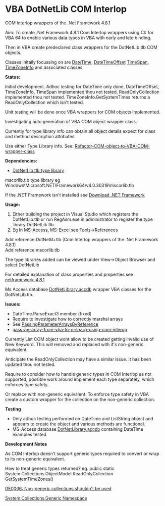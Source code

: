 # VBA DotNetLib COM Interlop
 COM Interlop wrappers of the .Net Framework 4.8.1
 
  Aim: To create .Net Framework 4.8.1 Com Interlop wrappers using C# for VBA 64 to enable various data types in VBA with early and late binding.
 
 Then in VBA create predeclared class wrappers for the DotNetLib.tlb COM objects.
 
 Classes initally focussing on are  [DateTime](https://learn.microsoft.com/en-us/dotnet/api/system.datetime?view=netframework-4.8.1), [DateTimeOffset](https://learn.microsoft.com/en-us/dotnet/api/system.datetimeoffset?view=netframework-4.8.1) [TimeSpan](https://learn.microsoft.com/en-us/dotnet/api/system.timespan?view=netframework-4.8.1),  [TimeZoneInfo](https://learn.microsoft.com/en-us/dotnet/api/system.timezoneinfo?view=netframework-4.8.1) and associated classes.
 
  **Status:**
  
  Initial development.  Adhoc testing for DateTime only done, DateTimeOffset, TimeZoneInfo, TimeSpan implemented thou not tested, 
  ReadOnlyCollection implemented thou not tested.  TimeZoneInfo.GetSystemTimes returns a ReadOnlyCollection which isn't tested. 
  
  Unit testing will be done once VBA wrappers for COM objects implemented.
  
  Investigating auto generation of VBA COM object wrapper class.
  
  Currently for type library info can obtain all object details expect for class and method description attributes.
  
  Use either Type Library info.  See: [Refactor-COM-object-to-VBA-COM-wrapper-class](https://github.com/MarkJohnstoneGitHub/Refactor-COM-object-to-VBA-COM-wrapper-class)
  
 **Dependencies:**
   
 - [DotNetLib.tlb type library](https://github.com/MarkJohnstoneGitHub/DotNetLib/blob/main/bin/Release/DotNetLib.tlb)
   
mscorlib.tlb type library eg Windows\Microsoft.NET\Framework64\v4.0.30319\mscorlib.tlb

If the .NET Framework isn't installed see [Download .NET Framework](https://dotnet.microsoft.com/en-us/download/dotnet-framework)

 **Usage:**
 
 1) Either building the project in Visual Studio which registers the DotNetLib.tlb or run RegAsm.exe in administrator to register the type library DotNetLib.tlb.
 2) Eg In MS-Access, MS-Excel see Tools->References
 
 Add reference DotNetlib.tlb (Com Interlop wrappers of the .Net Framework 4.8.1)  
 Add reference mscorlib.tlb
 
The type libraries added can be viewed under View->Object Browser and select DotNetLib 
 
For detailed explanation of class properties and properties see [netframework-4.8.1](https://learn.microsoft.com/en-us/dotnet/api/system?view=netframework-4.8.1)

Ms Access database [DotNetLibrary.accdb](https://github.com/MarkJohnstoneGitHub/DotNetLib/blob/main/VBA/VBA%20DotNetLibrary/DotNetLibrary.accdb) wrapper VBA classes for the DotNetLib.tlb.
 
 **Issues:**
  - DateTime.ParseExact3 member (fixed)
  - Require to investigate how to correctly marshal arrays
   - See [PassingParameterArraysByReference](https://www.l3harrisgeospatial.com/docs/PassingParameterArraysByReference.html)
   - [pass-an-array-from-vba-to-c-sharp-using-com-interop](https://stackoverflow.com/questions/2027758/pass-an-array-from-vba-to-c-sharp-using-com-interop)
 
 Currently List COM object wont allow to be created getting invalid use of New Keyword.  This will removed and replaced with it's non-generic equivalent.
 
 Anticipate the ReadOnlyCollection may have a similar issue. It has been updated thou not tested.
 
 Require to consider how to handle generic types in COM Interlop as not supported, possible work around implement each type separately, which enforces type safety.  
 
 Or replace with non-generic equivalent.  To enforce type safety in VBA create a custom wrapper for the collection on the non-generic collection.
 
 **Testing**
 
 - Only adhoc testing performed on DateTime and ListString object and appears to create the object and various methods are functional.
 - MS-Access database [DotNetLibrary.accdb](https://github.com/MarkJohnstoneGitHub/DotNetLib/blob/main/VBA/VBA%20DotNetLibrary/DotNetLibrary.accdb) containing DateTime examples tested.
 
 **Development Notes**
  
  As COM Interlop doesn't support generic types required to convert or wrap to its non-generic equivalent.
  
  How to treat generic types returned? eg. public static System.Collections.ObjectModel.ReadOnlyCollection<TimeZoneInfo> GetSystemTimeZones()
  
  
  [DE0006: Non-generic collections shouldn't be used](https://github.com/dotnet/platform-compat/blob/master/docs/DE0006.md)
 
  [System.Collections.Generic Namespace](https://learn.microsoft.com/en-us/dotnet/api/system.collections.generic?view=netframework-4.8.1)
 
